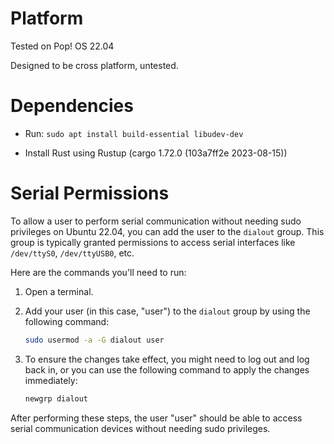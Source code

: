 # Platform
Tested on Pop! OS 22.04

Designed to be cross platform, untested.

# Dependencies
* Run: `sudo apt install build-essential libudev-dev`

* Install Rust using Rustup (cargo 1.72.0 (103a7ff2e 2023-08-15))

# Serial Permissions
To allow a user to perform serial communication without needing sudo privileges on Ubuntu 22.04, you can add the user to the `dialout` group. This group is typically granted permissions to access serial interfaces like `/dev/ttyS0`, `/dev/ttyUSB0`, etc.

Here are the commands you'll need to run:

1. Open a terminal.

2. Add your user (in this case, "user") to the `dialout` group by using the following command:
   ```bash
   sudo usermod -a -G dialout user
   ```

3. To ensure the changes take effect, you might need to log out and log back in, or you can use the following command to apply the changes immediately:
   ```bash
   newgrp dialout
   ```

After performing these steps, the user "user" should be able to access serial communication devices without needing sudo privileges.
